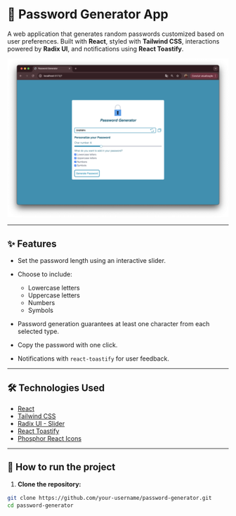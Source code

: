 # 🔐 Password Generator App

A web application that generates random passwords customized based on user preferences. Built with **React**, styled with **Tailwind CSS**, interactions powered by **Radix UI**, and notifications using **React Toastify**.

![screenshot](./public/screenshot.png) 

---

## ✨ Features

* Set the password length using an interactive slider.
* Choose to include:

  * Lowercase letters
  * Uppercase letters
  * Numbers
  * Symbols
* Password generation guarantees at least one character from each selected type.
* Copy the password with one click.
* Notifications with `react-toastify` for user feedback.

---

## 🛠 Technologies Used

* [React](https://react.dev)
* [Tailwind CSS](https://tailwindcss.com/)
* [Radix UI - Slider](https://www.radix-ui.com/primitives/docs/components/slider)
* [React Toastify](https://fkhadra.github.io/react-toastify/)
* [Phosphor React Icons](https://phosphoricons.com/)

---

## 🚀 How to run the project

1. **Clone the repository:**

```bash
git clone https://github.com/your-username/password-generator.git
cd password-generator
```

